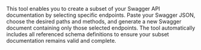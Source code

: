 This tool enables you to create a subset of your Swagger API documentation by selecting specific endpoints. Paste your Swagger JSON, choose the desired paths and methods, and generate a new Swagger document containing only those selected endpoints. The tool automatically includes all referenced schema definitions to ensure your subset documentation remains valid and complete.

<!-- Generated from commit: 49277989809c8b6ca92e82ff82765d634b8400b2 -->